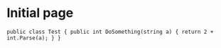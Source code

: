 # Initial page

``
public class Test
{
    public int DoSomething(string a)
    {
        return 2 + int.Parse(a);
    }
}
``
